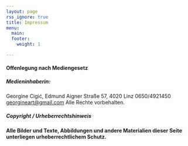 ```yaml
---
layout: page
rss_ignore: true
title: Impressum
menu:
  main:
  footer:
    weight: 1

---
```


#### Offenlegung nach Mediengesetz

##### Medieninhaberin: 
Georgine Cigić,
Edmund Aigner Straße 57,
4020 Linz
0650/4921450
georgineart@gmail.com
Alle Rechte vorbehalten.

##### Copyright / Urheberrechtshinweis
#### Alle Bilder und Texte, Abbildungen und andere Materialien dieser Seite unterliegen urheberrechtlichem Schutz.
